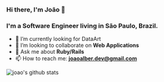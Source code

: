 ### Hi there, I'm João 👋

### I'm a Software Engineer living in São Paulo, Brazil.

- 🔭 I’m currently looking for DataArt
- 👯 I’m looking to collaborate on **Web Applications**
- 💬 Ask me about **Ruby/Rails**
- 📫 How to reach me: **joaoalber.dev@gmail.com**

![joao's github stats](https://github-readme-stats.vercel.app/api/top-langs?username=joaoalber&hide=html&layout=compact)
